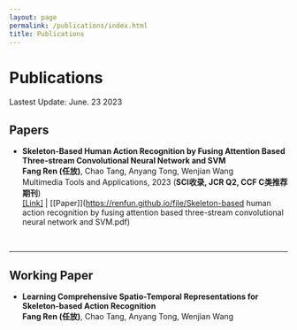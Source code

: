 ```yaml
---
layout: page
permalink: /publications/index.html
title: Publications
---
```


# Publications

Lastest Update: June. 23 2023&nbsp; 


## Papers

- **Skeleton-Based Human Action Recognition by Fusing Attention Based Three-stream Convolutional Neural Network and SVM**<br>
**Fang Ren (任放)**, Chao Tang, Anyang Tong, Wenjian Wang<br>
Multimedia Tools and Applications, 2023 (**SCI收录, JCR Q2, CCF C类推荐期刊**)<br>
[[Link]](https://link.springer.com/article/10.1007/s11042-023-15334-9) | [[Paper]](https://renfun.github.io/file/Skeleton-based human action recognition by fusing attention based three-stream convolutional neural network and SVM.pdf)
<br>

---

## Working Paper

- **Learning Comprehensive Spatio-Temporal Representations for Skeleton-based Action Recognition**<br>
**Fang Ren (任放)**, Chao Tang, Anyang Tong, Wenjian Wang

<br>
